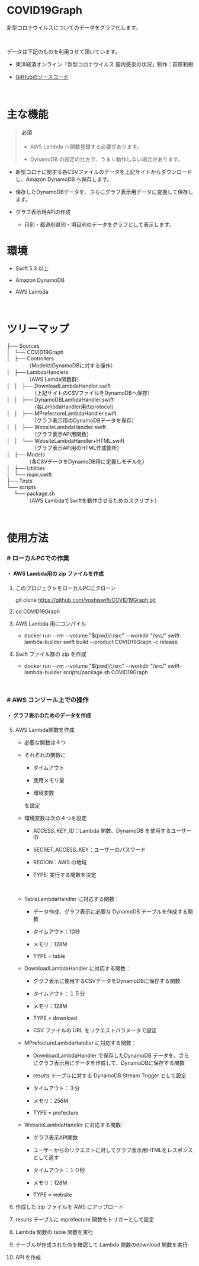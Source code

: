 # COVID19Graph
 
新型コロナウイルスについてのデータをグラフ化します。

<br>

データは下記のものを利用させて頂いています。
 
- 東洋経済オンライン「新型コロナウイルス 国内感染の状況」制作：荻原和樹

- [GitHubのソースコード](https://github.com/kaz-ogiwara/covid19/)

<br>

# 主な機能

>#### 必須
>- AWS Lambda へ関数登録する必要があります。
>
>- DynamoDB の設定の仕方で、うまく動作しない場合があります。

- 新型コロナに関する各CSVファイルのデータを上記サイトからダウンロードし、Amazon DynamoDB へ保存します。

- 保存したDynamoDBデータを、さらにグラフ表示用データに変換して保存します。

- グラフ表示用APIの作成

    - 月別・都道府県別・項目別のデータをグラフとして表示します。

# 環境
 
- Swift 5.3 以上

- Amazon DynamoDB

- AWS Lambda 

<br>

# ツリーマップ

├── Sources
<br>
│   └── COVID19Graph
<br>
│       ├── Controllers
<br>
&emsp;&emsp;&emsp;&ensp;
（ModelのDynamoDBに対する操作）
<br>
│       ├── LambdaHandlers
<br>
&emsp;&emsp;&emsp;&ensp;
（AWS Lamda関数群）
<br>
│       │   ├── DownloadLambdaHandler.swift
<br>
&emsp;&emsp;&emsp;&emsp;&ensp;
（上記サイトのCSVファイルをDynamoDBへ保存）
<br>
│       │   ├── DynamoDBLambdaHandler.swift
<br>
&emsp;&emsp;&emsp;&emsp;&ensp;
（各LambdaHandler用のprotocol）
<br>
│       │   ├── MPrefectureLambdaHandler.swift
<br>
&emsp;&emsp;&emsp;&emsp;&ensp;
（グラフ表示用のDynamoDBデータを保存）
<br>
│       │   ├── WebsiteLambdaHandler.swift
<br>
&emsp;&emsp;&emsp;&emsp;&ensp;
（グラフ表示API用関数）
<br>
│       │   └── WebsiteLambdaHandler+HTML.swift
<br>
&emsp;&emsp;&emsp;&emsp;&ensp;
（グラフ表示API用のHTML作成箇所）
<br>
│       ├── Models
<br>
&emsp;&emsp;&emsp;&ensp;
（各CSVデータをDynamoDB用に定義しモデル化）
<br>
│       ├── Utilities
<br>
│       └── main.swift
<br>
├── Tests
<br>
└── scripts
<br>
&nbsp;&nbsp;&nbsp;&nbsp;
└── package.sh
<br>
&emsp;&emsp;&emsp;&ensp;
（AWS LambdaでSwiftを動作させるためのスクリプト）

<br>

# 使用方法

### # ローカルPCでの作業

#### ・ AWS Lambda用の zip ファイルを作成

1. このプロジェクトをローカルPCにクローン

    git clone https://github.com/yoshiswift/COVID19Graph.git

2. cd COVID19Graph

3. AWS Lambda 用にコンパイル

    - docker run --rm --volume "$(pwd)/:/src" --workdir "/src/" swift-lambda-builder swift build --product COVID19Graph -c release

4. Swift ファイル群の zip を作成

    - docker run --rm --volume "$(pwd)/:/src" --workdir "/src/" swift-lambda-builder scripts/package.sh COVID19Graph

<br>

### # AWS コンソール上での操作

#### ・ グラフ表示のためのデータを作成

5. AWS Lambda関数を作成

    - 必要な関数は４つ

    - それぞれの関数に

        - タイムアウト
        
        - 使用メモリ量
        
        - 環境変数

        を設定

    - 環境変数は次の４つを設定

        - ACCESS_KEY_ID：Lambda 関数、DynamoDB を使用するユーザーID

        - SECRET_ACCESS_KEY：ユーザーのパスワード

        - REGION：AWS の地域

        - TYPE: 実行する関数を決定

        <br>

    - TableLambdaHandler に対応する関数：

        - データ作成、グラフ表示に必要な DynamoDB テーブルを作成する関数

        - タイムアウト：10秒

        - メモリ：128M

        - TYPE = table

    - DownloadLambdaHandler に対応する関数：

        - グラフ表示に使用するCSVデータをDynamoDBに保存する関数

        - タイムアウト：１５分

        - メモリ：128M

        - TYPE = download

        - CSV ファイルの URL をリクエストパラメータで設定

    - MPrefectureLambdaHandler に対応する関数：

        - DownloadLambdaHandler で保存したDynamoDB データを、さらにグラフ表示用にデータを作成して、DynamoDBに保存する関数

        - results テーブルに対する DynamoDB Stream Trigger として設定

        - タイムアウト：３分

        - メモリ：256M

        - TYPE = prefecture

    - WebsiteLambdaHandler に対応する関数:

        - グラフ表示API関数

        - ユーザーからのリクエストに対してグラフ表示用HTMLをレスポンスとして返す

        - タイムアウト：１０秒

        - メモリ：128M

        - TYPE = website

6. 作成した zip ファイルを AWS にアップロード

7. results テーブルに mprefecture 関数をトリガーとして設定

8. Lambda 関数の table 関数を実行

9. テーブルが作成されたのを確認して Lambda 関数のdownload 関数を実行

10. API を作成